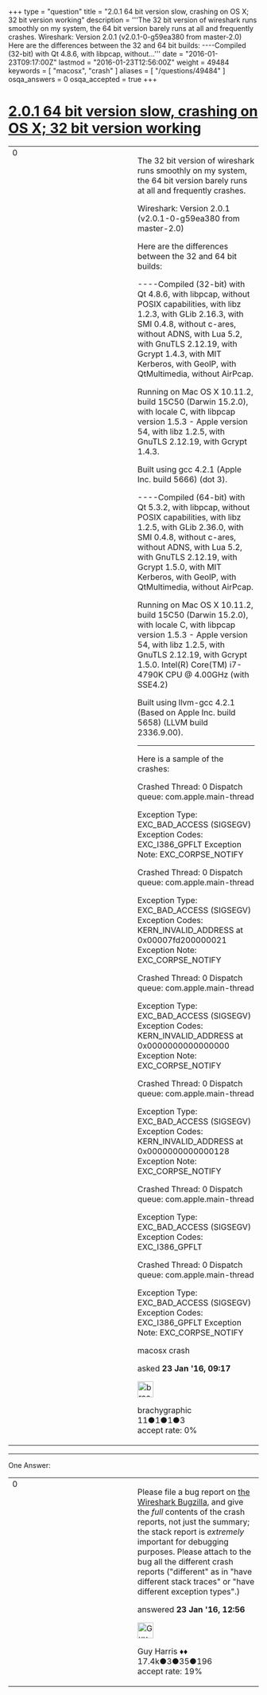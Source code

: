 +++
type = "question"
title = "2.0.1 64 bit version slow, crashing on OS X; 32 bit version working"
description = '''The 32 bit version of wireshark runs smoothly on my system, the 64 bit version barely runs at all and frequently crashes. Wireshark: Version 2.0.1 (v2.0.1-0-g59ea380 from master-2.0) Here are the differences between the 32 and 64 bit builds: ----Compiled (32-bit) with Qt 4.8.6, with libpcap, without...'''
date = "2016-01-23T09:17:00Z"
lastmod = "2016-01-23T12:56:00Z"
weight = 49484
keywords = [ "macosx", "crash" ]
aliases = [ "/questions/49484" ]
osqa_answers = 0
osqa_accepted = true
+++

<div class="headNormal">

# [2.0.1 64 bit version slow, crashing on OS X; 32 bit version working](/questions/49484/201-64-bit-version-slow-crashing-on-os-x-32-bit-version-working)

</div>

<div id="main-body">

<div id="askform">

<table id="question-table" style="width:100%;"><colgroup><col style="width: 50%" /><col style="width: 50%" /></colgroup><tbody><tr class="odd"><td style="width: 30px; vertical-align: top"><div class="vote-buttons"><div id="post-49484-score" class="post-score" title="current number of votes">0</div><div id="favorite-count" class="favorite-count"></div></div></td><td><div id="item-right"><div class="question-body"><p>The 32 bit version of wireshark runs smoothly on my system, the 64 bit version barely runs at all and frequently crashes.</p><p>Wireshark: Version 2.0.1 (v2.0.1-0-g59ea380 from master-2.0)</p><p>Here are the differences between the 32 and 64 bit builds:</p><p>----Compiled (32-bit) with Qt 4.8.6, with libpcap, without POSIX capabilities, with libz 1.2.3, with GLib 2.16.3, with SMI 0.4.8, without c-ares, without ADNS, with Lua 5.2, with GnuTLS 2.12.19, with Gcrypt 1.4.3, with MIT Kerberos, with GeoIP, with QtMultimedia, without AirPcap.</p><p>Running on Mac OS X 10.11.2, build 15C50 (Darwin 15.2.0), with locale C, with libpcap version 1.5.3 - Apple version 54, with libz 1.2.5, with GnuTLS 2.12.19, with Gcrypt 1.4.3.</p><p>Built using gcc 4.2.1 (Apple Inc. build 5666) (dot 3).</p><p>----Compiled (64-bit) with Qt 5.3.2, with libpcap, without POSIX capabilities, with libz 1.2.5, with GLib 2.36.0, with SMI 0.4.8, without c-ares, without ADNS, with Lua 5.2, with GnuTLS 2.12.19, with Gcrypt 1.5.0, with MIT Kerberos, with GeoIP, with QtMultimedia, without AirPcap.</p><p>Running on Mac OS X 10.11.2, build 15C50 (Darwin 15.2.0), with locale C, with libpcap version 1.5.3 - Apple version 54, with libz 1.2.5, with GnuTLS 2.12.19, with Gcrypt 1.5.0. Intel(R) Core(TM) i7-4790K CPU @ 4.00GHz (with SSE4.2)</p><p>Built using llvm-gcc 4.2.1 (Based on Apple Inc. build 5658) (LLVM build 2336.9.00).</p><hr /><p>Here is a sample of the crashes:</p><p>Crashed Thread: 0 Dispatch queue: com.apple.main-thread</p><p>Exception Type: EXC_BAD_ACCESS (SIGSEGV) Exception Codes: EXC_I386_GPFLT Exception Note: EXC_CORPSE_NOTIFY</p><p>Crashed Thread: 0 Dispatch queue: com.apple.main-thread</p><p>Exception Type: EXC_BAD_ACCESS (SIGSEGV) Exception Codes: KERN_INVALID_ADDRESS at 0x00007fd200000021 Exception Note: EXC_CORPSE_NOTIFY</p><p>Crashed Thread: 0 Dispatch queue: com.apple.main-thread</p><p>Exception Type: EXC_BAD_ACCESS (SIGSEGV) Exception Codes: KERN_INVALID_ADDRESS at 0x0000000000000000 Exception Note: EXC_CORPSE_NOTIFY</p><p>Crashed Thread: 0 Dispatch queue: com.apple.main-thread</p><p>Exception Type: EXC_BAD_ACCESS (SIGSEGV) Exception Codes: KERN_INVALID_ADDRESS at 0x0000000000000128 Exception Note: EXC_CORPSE_NOTIFY</p><p>Crashed Thread: 0 Dispatch queue: com.apple.main-thread</p><p>Exception Type: EXC_BAD_ACCESS (SIGSEGV) Exception Codes: EXC_I386_GPFLT</p><p>Crashed Thread: 0 Dispatch queue: com.apple.main-thread</p><p>Exception Type: EXC_BAD_ACCESS (SIGSEGV) Exception Codes: EXC_I386_GPFLT Exception Note: EXC_CORPSE_NOTIFY</p></div><div id="question-tags" class="tags-container tags">macosx crash</div><div id="question-controls" class="post-controls"></div><div class="post-update-info-container"><div class="post-update-info post-update-info-user"><p>asked <strong>23 Jan '16, 09:17</strong></p><img src="https://secure.gravatar.com/avatar/bab883c021da12a1d595a4fa62581be2?s=32&amp;d=identicon&amp;r=g" class="gravatar" width="32" height="32" alt="brachygraphic&#39;s gravatar image" /><p>brachygraphic<br />
<span class="score" title="11 reputation points">11</span><span title="1 badges"><span class="badge1">●</span><span class="badgecount">1</span></span><span title="1 badges"><span class="silver">●</span><span class="badgecount">1</span></span><span title="3 badges"><span class="bronze">●</span><span class="badgecount">3</span></span><br />
<span class="accept_rate" title="Rate of the user&#39;s accepted answers">accept rate:</span> <span title="brachygraphic has no accepted answers">0%</span></p></div></div><div id="comments-container-49484" class="comments-container"></div><div id="comment-tools-49484" class="comment-tools"></div><div class="clear"></div><div id="comment-49484-form-container" class="comment-form-container"></div><div class="clear"></div></div></td></tr></tbody></table>

------------------------------------------------------------------------

<div class="tabBar">

<span id="sort-top"></span>

<div class="headQuestions">

One Answer:

</div>

</div>

<span id="49485"></span>

<div id="answer-container-49485" class="answer accepted-answer">

<table style="width:100%;"><colgroup><col style="width: 50%" /><col style="width: 50%" /></colgroup><tbody><tr class="odd"><td style="width: 30px; vertical-align: top"><div class="vote-buttons"><div id="post-49485-score" class="post-score" title="current number of votes">0</div></div></td><td><div class="item-right"><div class="answer-body"><p>Please file a bug report on <a href="http://bugs.wireshark.org/">the Wireshark Bugzilla</a>, and give the <em>full</em> contents of the crash reports, not just the summary; the stack report is <em>extremely</em> important for debugging purposes. Please attach to the bug all the different crash reports ("different" as in "have different stack traces" or "have different exception types".)</p></div><div class="answer-controls post-controls"></div><div class="post-update-info-container"><div class="post-update-info post-update-info-user"><p>answered <strong>23 Jan '16, 12:56</strong></p><img src="https://secure.gravatar.com/avatar/f93de7000747ab5efb5acd3034b2ebd7?s=32&amp;d=identicon&amp;r=g" class="gravatar" width="32" height="32" alt="Guy%20Harris&#39;s gravatar image" /><p>Guy Harris ♦♦<br />
<span class="score" title="17443 reputation points"><span>17.4k</span></span><span title="3 badges"><span class="badge1">●</span><span class="badgecount">3</span></span><span title="35 badges"><span class="silver">●</span><span class="badgecount">35</span></span><span title="196 badges"><span class="bronze">●</span><span class="badgecount">196</span></span><br />
<span class="accept_rate" title="Rate of the user&#39;s accepted answers">accept rate:</span> <span title="Guy Harris has 216 accepted answers">19%</span></p></div></div><div id="comments-container-49485" class="comments-container"></div><div id="comment-tools-49485" class="comment-tools"></div><div class="clear"></div><div id="comment-49485-form-container" class="comment-form-container"></div><div class="clear"></div></div></td></tr></tbody></table>

</div>

<div class="paginator-container-left">

</div>

</hr>

</div>

</div>

